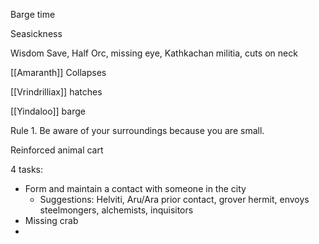 Barge time

Seasickness

Wisdom Save, 
Half Orc, missing eye, Kathkachan militia, cuts on neck

[[Amaranth]] Collapses

[[Vrindrilliax]] hatches

[[Yindaloo]] barge

Rule 1. Be aware of your surroundings because you are small.


Reinforced animal cart

4 tasks:
- Form and maintain a contact with someone in the city
  - Suggestions: Helviti, Aru/Ara prior contact, grover hermit, envoys steelmongers, alchemists, inquisitors
- Missing crab
- 